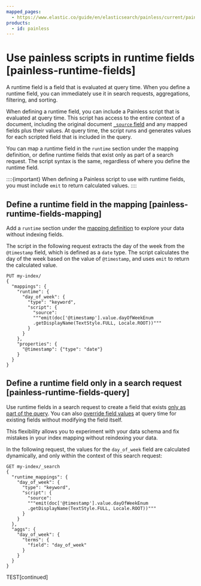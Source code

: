 ```yaml
---
mapped_pages:
  - https://www.elastic.co/guide/en/elasticsearch/painless/current/painless-runtime-fields.html
products:
  - id: painless
---
```


# Use painless scripts in runtime fields [painless-runtime-fields]

A runtime field is a field that is evaluated at query time. When you define a runtime field, you can immediately use it in search requests, aggregations, filtering, and sorting.

When defining a runtime field, you can include a Painless script that is evaluated at query time. This script has access to the entire context of a document, including the original document [`_source` field](docs-content://explore-analyze/scripting/modules-scripting-fields.md) and any mapped fields plus their values. At query time, the script runs and generates values for each scripted field that is included in the query.

You can map a runtime field in the `runtime` section under the mapping definition, or define runtime fields that exist only as part of a search request. The script syntax is the same, regardless of where you define the runtime field.

::::{important}
When defining a Painless script to use with runtime fields, you must include `emit` to return calculated values.
::::



## Define a runtime field in the mapping [painless-runtime-fields-mapping]

Add a `runtime` section under the [mapping definition](docs-content://manage-data/data-store/mapping/map-runtime-field.md) to explore your data without indexing fields.

The script in the following request extracts the day of the week from the `@timestamp` field, which is defined as a `date` type. The script calculates the day of the week based on the value of `@timestamp`, and uses `emit` to return the calculated value.

```console
PUT my-index/
{
  "mappings": {
    "runtime": {
      "day_of_week": {
        "type": "keyword",
        "script": {
          "source":
          """emit(doc['@timestamp'].value.dayOfWeekEnum
          .getDisplayName(TextStyle.FULL, Locale.ROOT))"""
        }
      }
    },
    "properties": {
      "@timestamp": {"type": "date"}
    }
  }
}
```


## Define a runtime field only in a search request [painless-runtime-fields-query]

Use runtime fields in a search request to create a field that exists [only as part of the query](docs-content://manage-data/data-store/mapping/define-runtime-fields-in-search-request.md). You can also [override field values](docs-content://manage-data/data-store/mapping/override-field-values-at-query-time.md) at query time for existing fields without modifying the field itself.

This flexibility allows you to experiment with your data schema and fix mistakes in your index mapping without reindexing your data.

In the following request, the values for the `day_of_week` field are calculated dynamically, and only within the context of this search request:

```console
GET my-index/_search
{
  "runtime_mappings": {
    "day_of_week": {
      "type": "keyword",
      "script": {
        "source":
        """emit(doc['@timestamp'].value.dayOfWeekEnum
        .getDisplayName(TextStyle.FULL, Locale.ROOT))"""
      }
    }
  },
  "aggs": {
    "day_of_week": {
      "terms": {
        "field": "day_of_week"
      }
    }
  }
}
```
TEST[continued]
